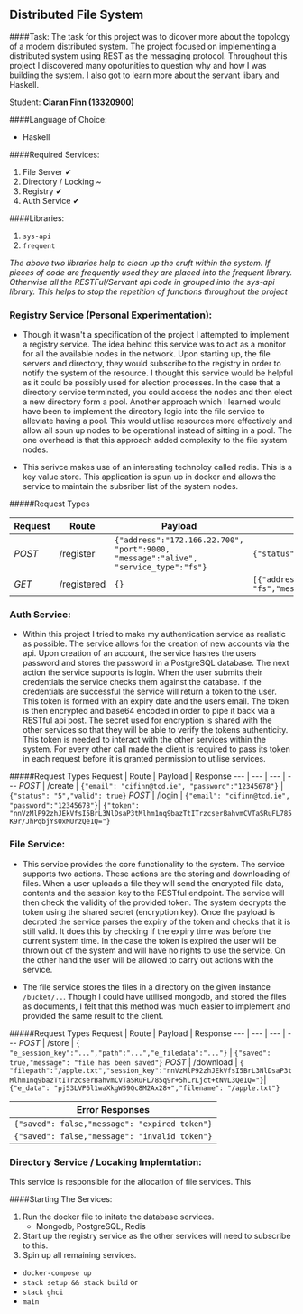 ## Distributed File System

####Task:
The task for this project was to dicover more about the topology of a modern distributed system. The project focused on implementing a distributed system using REST as the messaging protocol. Throughout this project I discovered many opotunities to question why and how I was building the system. I also got to learn more about the servant libary and Haskell. 

Student: **Ciaran Finn (13320900)**

####Language of Choice:
* Haskell

####Required Services:
1. File Server ✔︎
2. Directory / Locking ~
3. Registry ✔︎
4. Auth Service ✔︎

####Libraries:
1. `sys-api`
2. `frequent`

*The above two libraries help to clean up the cruft within the system. If pieces of code are frequently used they are placed into the frequent library. Otherwise all the RESTFul/Servant api code in grouped into the sys-api library. This helps to stop the repetition of functions throughout the project*


### Registry Service (Personal Experimentation):
- Though it wasn't a specification of the project I attempted to implement a registry service. The idea behind this service was to act as a monitor for all the available nodes in the network. Upon starting up, the file servers and directory, they would subscribe to the registry in order to notify the system of the resource. I thought this service would be helpful as it could be possibly used for election processes. In the case that a directory service terminated, you could access the nodes and then elect a new directory form a pool. Another approach which I learned would have been to implement the directory logic into the file service to alleviate having a pool. This would utilise resources more effectively and allow all spun up nodes to be operational instead of sitting in a pool. The one overhead is that this approach added complexity to the file system nodes.

- This serivce makes use of an interesting technoloy called redis. This is a key value store. This application is spun up in docker and allows the service to maintain the subsriber list of the system nodes.

#####Request Types

Request | Route | Payload | Response
--- | --- | --- | ---
*POST* | /register | ``{"address":"172.166.22.700", "port":9000, "message":"alive", "service_type":"fs"}`` | `{"status": "ok","registered": true}`
*GET* | /registered | `{}` | `[{"address":"172.166.22.7080","service_type": "fs","message": "alive","port": 10} ...]`




### Auth Service:
- Within this project I tried to make my authentication service as realistic as possible. The service allows for the creation of new accounts via the api. Upon creation of an account, the service hashes the users password and stores the password in a PostgreSQL database. The next action the service supports is login. When the user submits their credentials the service checks them against the database. If the credentials are successful the service will return a token to the user. This token is formed with an expiry date and the users email. The token is then encrypted and base64 encoded in order to pipe it back via a RESTful api post. The secret used for encryption is shared with the other services so that they will be able to verify the tokens authenticity. This token is needed to interact with the other services within the system. For every other call made the client is required to pass its token in each request before it is granted permission to utilise services.

#####Request Types
Request | Route | Payload | Response
--- | --- | --- | ---
*POST* | /create | `{"email": "cifinn@tcd.ie", "password":"12345678"}` | `{"status": "5","valid": true}`
*POST* | /login | `{"email": "cifinn@tcd.ie", "password":"12345678"}`| `{"token": "nnVzMlP92zhJEkVfsI5BrL3NlDsaP3tMlhm1nq9bazTtITrzcserBahvmCVTaSRuFL785K9r/JhPqbjYsOxMUrzQe1Q="}`

### File Service:
- This service provides the core functionality to the system. The service supports two actions. These actions are the storing and downloading of files. When a user uploads a file they will send the encrypted file data, contents and the session key to the RESTful endpoint. The service will then check the validity of the provided token. The system decrypts the token using the shared secret (encryption key). Once the payload is decrpted the service parses the expiry of the token and checks that it is still valid. It does this by checking if the expiry time was before the current system time. In the case the token is expired the user will be thrown out of the system and will have no rights to use the service. On the other hand the user will be allowed to carry out actions with the service. 

- The file service stores the files in a directory on the given instance `/bucket/..`. Though I could have utilised mongodb, and stored the files as documents, I felt that this method was much easier to implement and provided the same result to the client.

#####Request Types
Request | Route | Payload | Response
--- | --- | --- | ---
*POST* | /store | `{ "e_session_key":"...","path":"...","e_filedata":"..."}` | `{"saved": true,"message": "file has been saved"}`
*POST* | /download | `{ "filepath":"/apple.txt","session_key":"nnVzMlP92zhJEkVfsI5BrL3NlDsaP3tMlhm1nq9bazTtITrzcserBahvmCVTaSRuFL785q9r+5hLrLjct+tNVL3Qe1Q="}`| `{"e_data": "pj53LVP6l1waXkgW59Qc8M2Ax28+","filename": "/apple.txt"}`

Error Responses |
--- |
`{"saved": false,"message": "expired token"}` |
`{"saved": false,"message": "invalid token"}` |


### Directory Service / Locaking Implemtation:
This service is responsible for the allocation of file services. This 


####Starting The Services:
1. Run the docker file to initate the database services. 
	* Mongodb, PostgreSQL, Redis
2. Start up the registry service as the other services will need to subscribe to this.
3. Spin up all remaining services.

* `docker-compose up`
* `stack setup && stack build` or
* `stack ghci`
* `main`